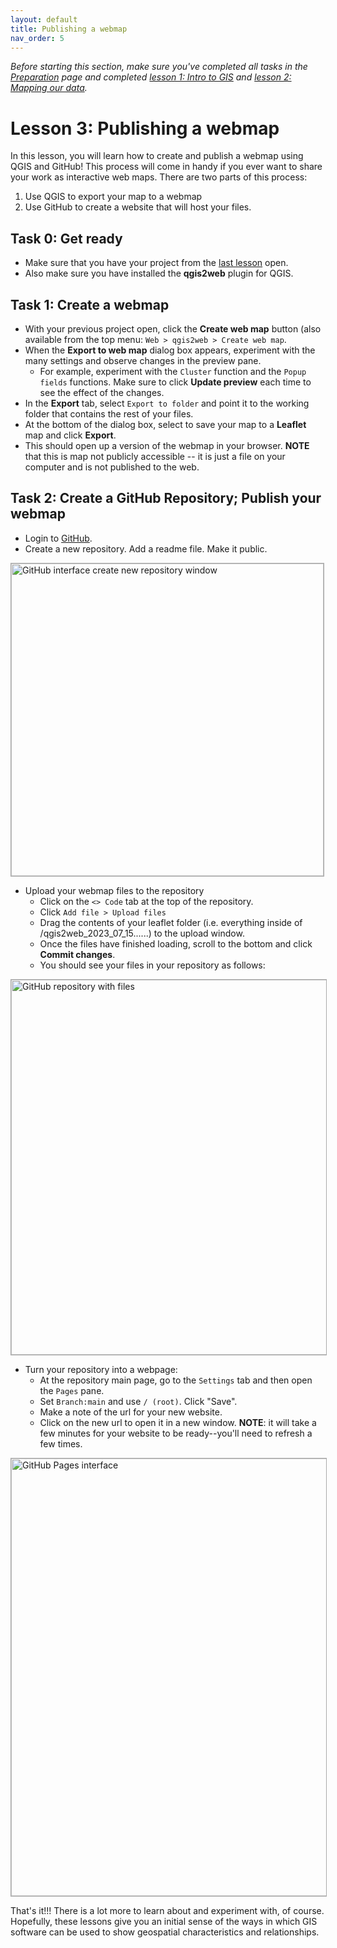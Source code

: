 ```yaml
---
layout: default
title: Publishing a webmap
nav_order: 5
---
```


*Before starting this section, make sure you've completed all tasks in the [Preparation](preparation) page and completed [lesson 1: Intro to GIS](intro-to-GIS) and [lesson 2: Mapping our data](mapping-our-data).*

# Lesson 3: Publishing a webmap 
In this lesson, you will learn how to create and publish a webmap using QGIS and GitHub! This process will come in handy if you ever want to share your work as interactive web maps. There are two parts of this process: 
1. Use QGIS to export your map to a webmap 
2. Use GitHub to create a website that will host your files. 

## Task 0: Get ready
- Make sure that you have your project from the [last lesson](mapping-our-data) open. 
- Also make sure you have installed the **qgis2web** plugin for QGIS. 

## Task 1: Create a webmap
- With your previous project open, click the **Create web map** button (also available from the top menu: ```Web > qgis2web > Create web map```. 
- When the **Export to web map** dialog box appears, experiment with the many settings and observe changes in the preview pane. 
	- For example, experiment with the ```Cluster``` function and the ```Popup fields``` functions. Make sure to click **Update preview** each time to see the effect of the changes. 
- In the **Export** tab, select ```Export to folder``` and point it to the working folder that contains the rest of your files. 
- At the bottom of the dialog box, select to save your map to a **Leaflet** map and click **Export**. 
- This should open up a version of the webmap in your browser. **NOTE** that this is map not publicly accessible -- it is just a file on your computer and is not published to the web. 

## Task 2: Create a GitHub Repository; Publish your webmap
- Login to [GitHub](https://github.com).
- Create a new repository. Add a readme file. Make it public. 
<img src="assets/img/create-repo.png" alt="GitHub interface create new repository window" width="500" style="border: 1px solid darkgrey">

- Upload your webmap files to the repository
	- Click on the ```<> Code``` tab at the top of the repository.
	- Click ```Add file > Upload files```
	- Drag the contents of your leaflet folder (i.e. everything inside of /qgis2web_2023_07_15......) to the upload window. 
	- Once the files have finished loading, scroll to the bottom and click **Commit changes**.
	- You should see your files in your repository as follows:
	
<img src="assets/img/repo-upload.png" alt="GitHub repository with files" width="600" style="border: 1px solid darkgrey">

- Turn your repository into a webpage: 
	- At the repository main page, go to the ```Settings``` tab and then open the ```Pages``` pane. 
	- Set ```Branch:main``` and use ```/ (root)```. Click "Save". 
	- Make a note of the url for your new website. 
	- Click on the new url to open it in a new window. **NOTE**: it will take a few minutes for your website to be ready--you'll need to refresh a few times. 
	
<img src="assets/img/make-github-pages.png" alt="GitHub Pages interface" width="700" style="border: 1px solid darkgrey">
	
That's it!!! There is a lot more to learn about and experiment with, of course. Hopefully, these lessons give you an initial sense of the ways in which GIS software can be used to show geospatial characteristics and relationships. 

